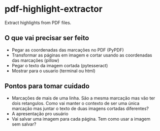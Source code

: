 # pdf-highlight-extractor
Extract highlights from PDF files.

## O que vai precisar ser feito
- Pegar as coordenadas das marcações no PDF (PyPDF)
- Transformar as páginas em imagem e cortar usando as coordenadas das marcações (pillow)
- Pegar o texto da imagem cortada (pytesseract)
- Mostrar para o usuario (terminal ou html)

## Pontos para tomar cuidado
- Marcações de mais de uma linha. São a mesma marcação mas vão ter dois retangulos. Como vai manter o contexto de ser uma única marcação mas juntar o texto de duas imagens cortadas diferentes?
- A apresentação pro usuário
- Vai salvar uma imagem para cada página. Tem como usar a imagem sem salvar?
